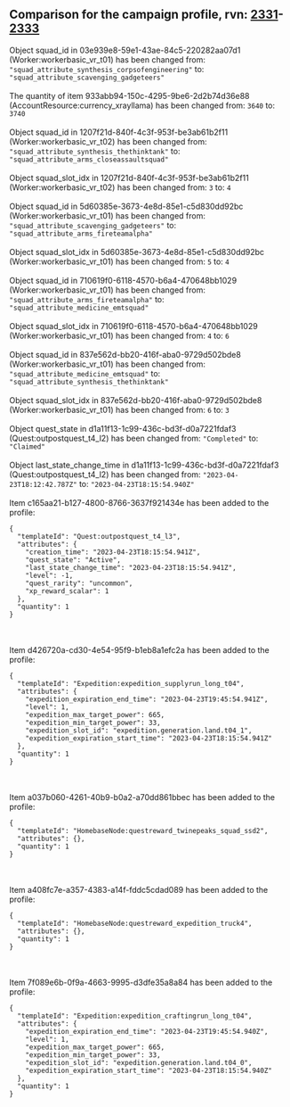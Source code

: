 ## Comparison for the campaign profile, rvn: [2331](https://github.com/PRO100KatYT/FortniteProfileRevisions/tree/main/profiles/campaign/2331%20campaign.json)-[2333](https://github.com/PRO100KatYT/FortniteProfileRevisions/tree/main/profiles/campaign/2333%20campaign.json)

Object squad_id in 03e939e8-59e1-43ae-84c5-220282aa07d1 (Worker:workerbasic_vr_t01) has been changed from: `"squad_attribute_synthesis_corpsofengineering"` to: `"squad_attribute_scavenging_gadgeteers"`
<br><br>
The quantity of item 933abb94-150c-4295-9be6-2d2b74d36e88 (AccountResource:currency_xrayllama) has been changed from: `3640` to: `3740`
<br><br>
Object squad_id in 1207f21d-840f-4c3f-953f-be3ab61b2f11 (Worker:workerbasic_vr_t02) has been changed from: `"squad_attribute_synthesis_thethinktank"` to: `"squad_attribute_arms_closeassaultsquad"`
<br><br>
Object squad_slot_idx in 1207f21d-840f-4c3f-953f-be3ab61b2f11 (Worker:workerbasic_vr_t02) has been changed from: `3` to: `4`
<br><br>
Object squad_id in 5d60385e-3673-4e8d-85e1-c5d830dd92bc (Worker:workerbasic_vr_t01) has been changed from: `"squad_attribute_scavenging_gadgeteers"` to: `"squad_attribute_arms_fireteamalpha"`
<br><br>
Object squad_slot_idx in 5d60385e-3673-4e8d-85e1-c5d830dd92bc (Worker:workerbasic_vr_t01) has been changed from: `5` to: `4`
<br><br>
Object squad_id in 710619f0-6118-4570-b6a4-470648bb1029 (Worker:workerbasic_vr_t01) has been changed from: `"squad_attribute_arms_fireteamalpha"` to: `"squad_attribute_medicine_emtsquad"`
<br><br>
Object squad_slot_idx in 710619f0-6118-4570-b6a4-470648bb1029 (Worker:workerbasic_vr_t01) has been changed from: `4` to: `6`
<br><br>
Object squad_id in 837e562d-bb20-416f-aba0-9729d502bde8 (Worker:workerbasic_vr_t01) has been changed from: `"squad_attribute_medicine_emtsquad"` to: `"squad_attribute_synthesis_thethinktank"`
<br><br>
Object squad_slot_idx in 837e562d-bb20-416f-aba0-9729d502bde8 (Worker:workerbasic_vr_t01) has been changed from: `6` to: `3`
<br><br>
Object quest_state in d1a11f13-1c99-436c-bd3f-d0a7221fdaf3 (Quest:outpostquest_t4_l2) has been changed from: `"Completed"` to: `"Claimed"`
<br><br>
Object last_state_change_time in d1a11f13-1c99-436c-bd3f-d0a7221fdaf3 (Quest:outpostquest_t4_l2) has been changed from: `"2023-04-23T18:12:42.787Z"` to: `"2023-04-23T18:15:54.940Z"`
<br><br>
Item c165aa21-b127-4800-8766-3637f921434e has been added to the profile:

```
{
  "templateId": "Quest:outpostquest_t4_l3",
  "attributes": {
    "creation_time": "2023-04-23T18:15:54.941Z",
    "quest_state": "Active",
    "last_state_change_time": "2023-04-23T18:15:54.941Z",
    "level": -1,
    "quest_rarity": "uncommon",
    "xp_reward_scalar": 1
  },
  "quantity": 1
}
```

<br><br>
Item d426720a-cd30-4e54-95f9-b1eb8a1efc2a has been added to the profile:

```
{
  "templateId": "Expedition:expedition_supplyrun_long_t04",
  "attributes": {
    "expedition_expiration_end_time": "2023-04-23T19:45:54.941Z",
    "level": 1,
    "expedition_max_target_power": 665,
    "expedition_min_target_power": 33,
    "expedition_slot_id": "expedition.generation.land.t04_1",
    "expedition_expiration_start_time": "2023-04-23T18:15:54.941Z"
  },
  "quantity": 1
}
```

<br><br>
Item a037b060-4261-40b9-b0a2-a70dd861bbec has been added to the profile:

```
{
  "templateId": "HomebaseNode:questreward_twinepeaks_squad_ssd2",
  "attributes": {},
  "quantity": 1
}
```

<br><br>
Item a408fc7e-a357-4383-a14f-fddc5cdad089 has been added to the profile:

```
{
  "templateId": "HomebaseNode:questreward_expedition_truck4",
  "attributes": {},
  "quantity": 1
}
```

<br><br>
Item 7f089e6b-0f9a-4663-9995-d3dfe35a8a84 has been added to the profile:

```
{
  "templateId": "Expedition:expedition_craftingrun_long_t04",
  "attributes": {
    "expedition_expiration_end_time": "2023-04-23T19:45:54.940Z",
    "level": 1,
    "expedition_max_target_power": 665,
    "expedition_min_target_power": 33,
    "expedition_slot_id": "expedition.generation.land.t04_0",
    "expedition_expiration_start_time": "2023-04-23T18:15:54.940Z"
  },
  "quantity": 1
}
```

<br><br>
